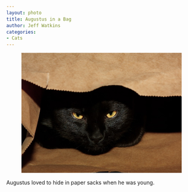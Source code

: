 ```yaml
---
layout: photo
title: Augustus in a Bag
author: Jeff Watkins
categories:
- Cats
---
```


<figure><img class="photo" src="/photos/augustus-in-a-bag.jpg"></figure>

Augustus loved to hide in paper sacks when he was young.

